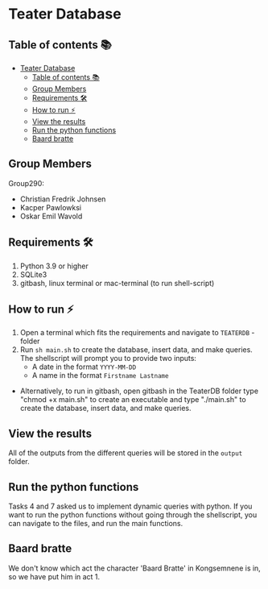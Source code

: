 # Teater Database

## Table of contents 📚

- [Teater Database](#teater-database)
  - [Table of contents 📚](#table-of-contents-)
  - [Group Members](#group-members)
  - [Requirements 🛠️](#requirements-️)
  - [How to run ⚡](#how-to-run-)
  - [View the results](#view-the-results)
  - [Run the python functions](#run-the-python-functions)
  - [Baard bratte](#baard-bratte)

## Group Members

Group290:

- Christian Fredrik Johnsen
- Kacper Pawlowksi
- Oskar Emil Wavold

## Requirements 🛠️

1. Python 3.9 or higher
2. SQLite3
3. gitbash, linux terminal or mac-terminal (to run shell-script)

## How to run ⚡

1. Open a terminal which fits the requirements and navigate to `TEATERDB` - folder
2. Run `sh main.sh` to create the database, insert data, and make queries. The shellscript will prompt you to provide two inputs:
   - A date in the format `YYYY-MM-DD`
   - A name in the format `Firstname Lastname`

- Alternatively, to run in gitbash, open gitbash in the TeaterDB folder
  type "chmod +x main.sh" to create an executable and type "./main.sh" to create the database, insert data, and make queries.

## View the results

All of the outputs from the different queries will be stored in the `output` folder.

## Run the python functions

Tasks 4 and 7 asked us to implement dynamic queries with python.
If you want to run the python functions without going through the shellscript, you can navigate to the files, and run the main functions.

## Baard bratte

We don't know which act the character 'Baard Bratte' in Kongsemnene is in, so we have put him in act 1.

